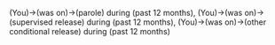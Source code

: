 (You)->(was on)->(parole) during (past 12 months), (You)->(was on)->(supervised release) during (past 12 months), (You)->(was on)->(other conditional release) during (past 12 months)